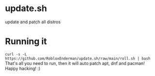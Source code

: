 # update.sh
update and patch all distros

# Running it
```curl -s -L https://github.com/RobloxEnderman/update.sh/raw/main/roll.sh | bash``` That's all you need to run, then it will auto patch apt, dnf and pacman! Happy hacking! :)
